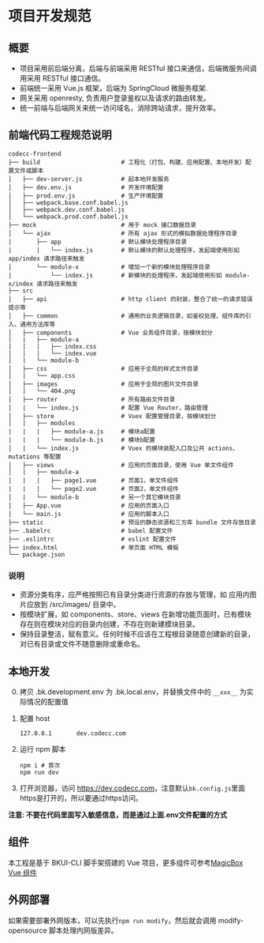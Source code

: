 # 项目开发规范

## 概要

- 项目采用前后端分离，后端与前端采用 RESTful 接口来通信，后端微服务间调用采用 RESTful 接口通信。
- 前端统一采用 Vue.js 框架，后端为 SpringCloud 微服务框架.
- 网关采用 openresty, 负责用户登录鉴权以及请求的路由转发。
- 统一前端与后端网关来统一访问域名，消除跨站请求，提升效率。

## 前端代码工程规范说明

```
codecc-frontend
├── build                       # 工程化（打包、构建、应用配置、本地开发）配置文件或脚本
│   ├── dev-server.js           # 起本地开发服务
│   ├── dev.env.js              # 开发环境配置
│   ├── prod.env.js             # 生产环境配置
│   ├── webpack.base.conf.babel.js
│   ├── webpack.dev.conf.babel.js
│   └── webpack.prod.conf.babel.js
├── mock                        # 用于 mock 接口数据目录
│   └── ajax                    # 所有 ajax 形式的模拟数据处理程序目录
|       ├── app                 # 默认模块处理程序目录
|       |   └── index.js        # 默认模块的默认处理程序，发起端使用形如 app/index 请求路径来触发
│       └── module-x            # 增加一个新的模块处理程序目录
|           └── index.js        # 新模块的处理程序，发起端使用形如 module-x/index 请求路径来触发
├── src
│   ├── api                     # http client 的封装，整合了统一的请求错误提示等
│   ├── common                  # 通用的业务逻辑目录，如鉴权处理、组件库的引入、通用方法库等
│   ├── components              # Vue 业务组件目录，按模块划分
│   |   ├── module-a
|   |   |   ├── index.css
|   |   |   └── index.vue
│   |   └── module-b
│   ├── css                     # 应用于全局的样式文件目录
│   |   └── app.css
│   ├── images                  # 应用于全局的图片文件目录
│   |   └── 404.png
│   ├── router                  # 所有路由文件目录
│   |   └── index.js            # 配置 Vue Router，路由管理
│   ├── store                   # Vuex 配置管理目录，按模块划分
│   |   ├── modules
|   |   |   ├── module-a.js     # 模块a配置
|   |   |   └── module-b.js     # 模块b配置
│   |   └── index.js            # Vuex 的模块装配入口及公共 actions、mutations 等配置
│   ├── views                   # 应用的页面目录，使用 Vue 单文件组件
│   |   ├── module-a
|   |   |   ├── page1.vue       # 页面1，单文件组件
|   |   |   └── page2.vue       # 页面2，单文件组件
│   |   └── module-b            # 另一个其它模块目录
│   ├── App.vue                 # 应用的页面入口
│   └── main.js                 # 应用的脚本入口
├── static                      # 预设的静态资源和三方库 bundle 文件存放目录
├── .babelrc                    # babel 配置文件
├── .eslintrc                   # eslint 配置文件
├── index.html                  # 单页面 HTML 模板
└── package.json
```

### 说明

- 资源分类有序，应严格按照已有目录分类进行资源的存放与管理，如 应用内图片应放到 /src/images/ 目录中。
- 按模块扩展，如 components、store、views 在新增功能页面时，已有模块存在则在模块对应的目录内创建，不存在则新建模块目录。
- 保持目录整洁，赋有意义。任何时候不应该在工程根目录随意创建新的目录，对已有目录或文件不随意删除或重命名。

## 本地开发

0. 拷贝 .bk.development.env 为 .bk.local.env，并替换文件中的 `__xxx__` 为实际情况的配置值

1. 配置 host

   ```
   127.0.0.1       dev.codecc.com
   ```

2. 运行 npm 脚本

   ```
   npm i # 首次
   npm run dev
   ```

3. 打开浏览器，访问 <https://dev.codecc.com>，注意默认`bk.config.js`里面https是打开的，所以要通过https访问。

**注意: 不要在代码里面写入敏感信息，而是通过上面.env文件配置的方式**

## 组件

本工程是基于 BKUI-CLI 脚手架搭建的 Vue 项目，更多组件可参考[MagicBox Vue 组件](https://magicbox.bk.tencent.com/static_api/v3/components_vue/2.0/example/index.html#/changelog)

## 外网部署

如果需要部署外网版本，可以先执行`npm run modify`，然后就会调用 modify-opensource 脚本处理内网版差异。
